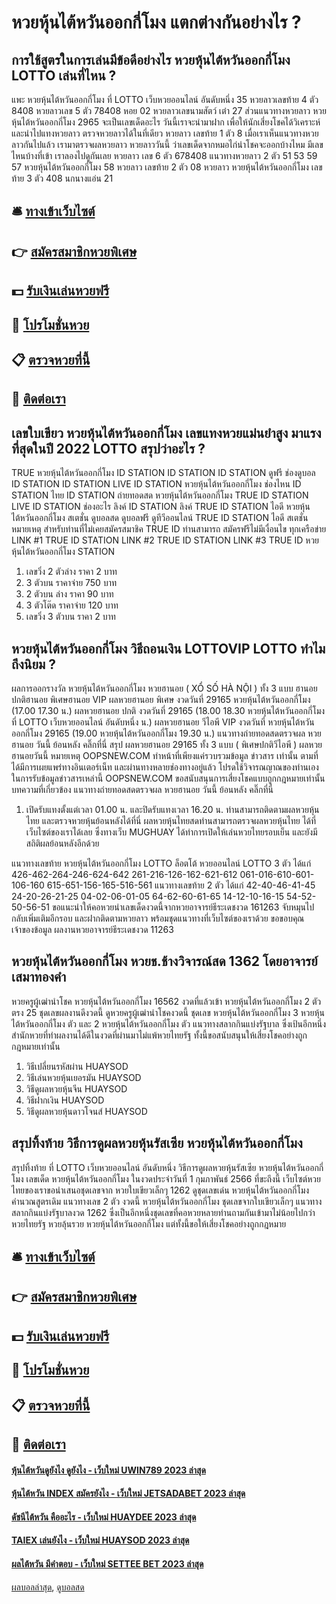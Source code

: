 # หวยหุ้นไต้หวันออกกี่โมง แตกต่างกันอย่างไร ?
## การใช้สูตรในการเล่นมีข้อดีอย่างไร หวยหุ้นไต้หวันออกกี่โมง LOTTO เล่นที่ไหน ?
แพะ หวยหุ้นไต้หวันออกกี่โมง ที่ LOTTO เว็บหวยออนไลน์ อันดับหนึ่ง 35
หวยลาวเลขท้าย 4 ตัว 8408
หวยลาวเลข 5 ตัว 78408
หอย 02
หวยลาวเลขนามสัตว์
เต๋า 27
ส่วนแนวทางหวยลาว หวยหุ้นไต้หวันออกกี่โมง 2965 จะเป็นเลขเด็ดอะไร วันนี้เราจะนำมาฝาก เพื่อให้นักเสี่ยงโชคได้วิเคราะห์และนำไปแทงหวยลาว ตรวจหวยลาวได้ในที่เดียว
หวยลาว เลขท้าย 1 ตัว 8
เมื่อเราเห็นแนวทางหวยลาวกันไปแล้ว เรามาตรวจผลหวยลาว หวยลาววันนี้ ว่าเลขเด็ดจากหมอไก่นำโชคจะออกบ้างไหม มีเลขไหนบ้างที่เข้า เราลองไปดูกันเลย
หวยลาว เลข 6 ตัว 678408
แนวทางหวยลาว 2 ตัว 51 53 59 57 หวยหุ้นไต้หวันออกกี่โมง 58
หวยลาว เลขท้าย 2 ตัว 08
หวยลาว หวยหุ้นไต้หวันออกกี่โมง เลขท้าย 3 ตัว 408
นกนางแอ่น 21

## 🛎 [ทางเข้าเว็บไซต์](https://bit.ly/3BG5bNw)
## 👉 [สมัครสมาชิกหวยพิเศษ](https://bit.ly/3BG5bNw)
## 💵 [รับเงินเล่นหวยฟรี](https://bit.ly/3C3mvgS)
## 👑 [โปรโมชั่นหวย](https://bit.ly/3C3mvgS)
## 📋 [ตรวจหวยที่นี้](https://bit.ly/3C3mvgS)
## 📱 [ติดต่อเรา](https://bit.ly/3C3mvgS)

## เลขใบเขียว หวยหุ้นไต้หวันออกกี่โมง เลขแทงหวยแม่นยำสูง มาแรงที่สุดในปี 2022 LOTTO สรุปว่าอะไร ?
TRUE หวยหุ้นไต้หวันออกกี่โมง ID STATION ID STATION ID STATION ดูฟรี ช่องดูบอล ID STATION ID STATION LIVE ID STATION หวยหุ้นไต้หวันออกกี่โมง ช่องไหน ID STATION ไทย ID STATION ถ่ายทอดสด หวยหุ้นไต้หวันออกกี่โมง TRUE ID STATION LIVE ID STATION ช่องอะไร ลิงค์ ID STATION ลิงค์ TRUE ID STATION ไอดี หวยหุ้นไต้หวันออกกี่โมง สเตชั่น ดูบอลสด ดูบอลฟรี ดูทีวีออนไลน์
TRUE ID STATION ไอดี สเตชั่น
หมายเหตุ สำหรับท่านที่ไม่เคยสมัครสมาชิค TRUE ID ท่านสามารถ สมัครฟรีไม่มีเงื่อนไข ทุกเครือข่าย
LINK #1 TRUE ID STATION
LINK #2 TRUE ID STATION
LINK #3 TRUE ID หวยหุ้นไต้หวันออกกี่โมง STATION
1. เลขวิ่ง 2 ตัวล่าง ราคา 2 บาท
2. 3 ตัวบน ราคาจ่าย 750 บาท
3. 2 ตัวบน ล่าง ราคา 90 บาท
4. 3 ตัวโต๊ด ราคาจ่าย 120 บาท
5. เลขวิ่ง 3 ตัวบน ราคา 2 บาท

## หวยหุ้นไต้หวันออกกี่โมง วิธีถอนเงิน LOTTOVIP LOTTO ทำไมถึงนิยม ?
ผลการออกรางวัล หวยหุ้นไต้หวันออกกี่โมง หวยฮานอย ( XỔ SỐ HÀ NỘI ) ทั้ง 3 แบบ ฮานอย ปกติฮานอย พิเศษฮานอย VIP
ผลหวยฮานอย พิเศษ งวดวันที่ 29165 หวยหุ้นไต้หวันออกกี่โมง (17.00 17.30 น.)
ผลหวยฮานอย ปกติ งวดวันที่ 29165 (18.00 18.30 หวยหุ้นไต้หวันออกกี่โมง ที่ LOTTO เว็บหวยออนไลน์ อันดับหนึ่ง น.)
ผลหวยฮานอย วีไอพี VIP งวดวันที่ หวยหุ้นไต้หวันออกกี่โมง 29165 (19.00 หวยหุ้นไต้หวันออกกี่โมง 19.30 น.)
 แนวทางถ่ายทอดสดตรวจผล หวยฮานอย วันนี้ ย้อนหลัง คลิ๊กที่นี่ 
สรุป ผลหวยฮานอย 29165 ทั้ง 3 แบบ ( พิเศษปกติวีไอพี ) ผลหวยฮานอยวันนี้
หมายเหตุ OOPSNEW.COM ทำหน้าที่เพียงแค่รวบรวมข้อมูล ข่าวสาร เท่านั้น ตามที่ได้มีการเผยแพร่ทางอินเตอร์เน็ท และผ่านทางหลายช่องทางอยู่แล้ว โปรดใช้วิจารณญาณของท่านเอง ในการรับข้อมูลข่าวสารเหล่านี้ OOPSNEW.COM ขอสนับสนุนการเสี่ยงโชคแบบถูกกฎหมายเท่านั้น
บทความที่เกี่ยวข้อง
แนวทางถ่ายทอดสดตรวจผล หวยฮานอย วันนี้ ย้อนหลัง คลิ๊กที่นี่
1. เปิดรับแทงตั้งแต่เวลา 01.00 น. และปิดรับแทงเวลา 16.20 น. ท่านสามารถติดตามผลหวยหุ้นไทย และตรวจหวยหุ้นย้อนหลังได้ที่นี่ ผลหวยหุ้นไทยสดท่านสามารถตรวจผลหวยหุ้นไทย ได้ที่เว็บไซต์ของเราได้เลย ซึ่งทางเว็บ MUGHUAY ได้ทำการเปิดให้เล่นหวยไทยรอบเย็น และยังมีสถิติผลย้อนหลังอีกด้วย

แนวทางเลขท้าย หวยหุ้นไต้หวันออกกี่โมง LOTTO ล็อตโต้ หวยออนไลน์ LOTTO 3 ตัว ได้แก่
426-462-264-246-624-642
261-216-126-162-621-612
061-016-610-601-106-160
615-651-156-165-516-561
แนวทางเลขท้าย 2 ตัว ได้แก่
42-40-46-41-45
24-20-26-21-25
04-02-06-01-05
64-62-60-61-65
14-12-10-16-15
54-52-50-56-51
ขอแนะนำให้คอหวยนำเลขเด็ดงวดนี้จากหวยอาจารย์ธีระเดชงวด 161263 จับหมุนไปกลับเพิ่มเติมอีกรอบ และฝากติดตามหวยลาว พร้อมชุดแนวทางที่เว็บไซต์ของเราด้วย
ขอขอบคุณเจ้าของข้อมูล
ผลงานหวยอาจารย์ธีระเดชงวด 11263

## หวยหุ้นไต้หวันออกกี่โมง หวยช.ช้างวิจารณ์สด 1362 โดยอาจารย์เสมาทองคำ
หวยครูผู้เฒ่านำโชค หวยหุ้นไต้หวันออกกี่โมง 16562 งวดที่แล้วเข้า หวยหุ้นไต้หวันออกกี่โมง 2 ตัวตรง 25 ชุดเลขผลงานดีงวดนี้ ดูหวยครูผู้เฒ่านำโชคงวดนี้ ชุดเลข หวยหุ้นไต้หวันออกกี่โมง 3 หวยหุ้นไต้หวันออกกี่โมง ตัว และ 2 หวยหุ้นไต้หวันออกกี่โมง ตัว แนวทางสลากกินแบ่งรัฐบาล ซึ่งเป้นอีกหนึ่งสำนักหวยที่ทำผลงานได้ดีในงวดที่ผ่านมาไม่แพ้หวยไทยรัฐ ทั้งนี้ขอสนับสนุนให้เสี่ยงโชคอย่างถูกกฎหมายเท่านั้น
1. วิธีเปลี่ยนรหัสผ่าน HUAYSOD
2. วิธีเล่นหวยหุ้นเยอรมัน HUAYSOD
3. วิธีดูผลหวยหุ้นจีน HUAYSOD
4. วิธีฝากเงิน HUAYSOD
5. วิธีดูผลหวยหุ้นดาวโจนส์ HUAYSOD

## สรุปทิ้งท้าย วิธีการดูผลหวยหุ้นรัสเซีย หวยหุ้นไต้หวันออกกี่โมง
สรุปทิ้งท้าย ที่ LOTTO เว็บหวยออนไลน์ อันดับหนึ่ง วิธีการดูผลหวยหุ้นรัสเซีย หวยหุ้นไต้หวันออกกี่โมง เลขเด็ด หวยหุ้นไต้หวันออกกี่โมง ในงวดประจำวันที่ 1 กุมภาพันธ์ 2566 ที่ขะถึงนี้ เว็บไซต์หวยไทยของเราขอนำเสนอชุดเลขจาก หวยใบเขียวเล็กๆ 1262 ดูชุดเลขเด่น หวยหุ้นไต้หวันออกกี่โมง คำนวณสูตรเดิม แนวทางเลข 2 ตัว งวดนี้ หวยหุ้นไต้หวันออกกี่โมง ชุดเลขจากใบเขียวเล็กๆ แนวทางสลากกินแบ่งรัฐบาลงวด 1262 ซึ่งเป็นอีกหนึ่งชุดเลขที่คอหวยหลายท่านถามกันเข้ามาไม่น้อยไปกว่าหวยไทยรัฐ หวยลุ้นรวย หวยหุ้นไต้หวันออกกี่โมง แต่ทั้งนี้ขอให้เสี่ยงโชคอย่างถูกกฎหมาย

## 🛎 [ทางเข้าเว็บไซต์](https://bit.ly/3BG5bNw)
## 👉 [สมัครสมาชิกหวยพิเศษ](https://bit.ly/3BG5bNw)
## 💵 [รับเงินเล่นหวยฟรี](https://bit.ly/3C3mvgS)
## 👑 [โปรโมชั่นหวย](https://bit.ly/3C3mvgS)
## 📋 [ตรวจหวยที่นี้](https://bit.ly/3C3mvgS)
## 📱 [ติดต่อเรา](https://bit.ly/3C3mvgS)

#### [หุ้นไต้หวันดูยังไง ดูยังไง - เว็บใหม่ UWIN789 2023 ล่าสุด](https://atom.io/themes/หุ้นไต้หวันดูยังไง%20ดูยังไง%20-%20เว็บใหม่%20uwin789%202023%20ล่าสุด)
#### [หุ้นไต้หวัน INDEX สมัครยังไง - เว็บใหม่ JETSADABET 2023 ล่าสุด](https://atom.io/themes/หุ้นไต้หวัน%20index%20สมัครยังไง%20-%20เว็บใหม่%20jetsadabet%202023%20ล่าสุด)
#### [ดัชนีไต้หวัน คืออะไร - เว็บใหม่ HUAYDEE 2023 ล่าสุด](https://atom.io/themes/ดัชนีไต้หวัน%20คืออะไร%20-%20เว็บใหม่%20huaydee%202023%20ล่าสุด)
#### [TAIEX เล่นยังไง - เว็บใหม่ HUAYSOD 2023 ล่าสุด](https://atom.io/themes/taiex%20เล่นยังไง%20-%20เว็บใหม่%20huaysod%202023%20ล่าสุด)
#### [ผลไต้หวัน มีคำตอบ - เว็บใหม่ SETTEE BET 2023 ล่าสุด](https://atom.io/themes/ผลไต้หวัน%20มีคำตอบ%20-%20เว็บใหม่%20settee%20bet%202023%20ล่าสุด)

[ผลบอลล่าสุด](https://siamsport.tv "ผลบอลล่าสุด"), [ดูบอลสด](https://siamsport.tv/ดูบอลสด "ดูบอลสด")